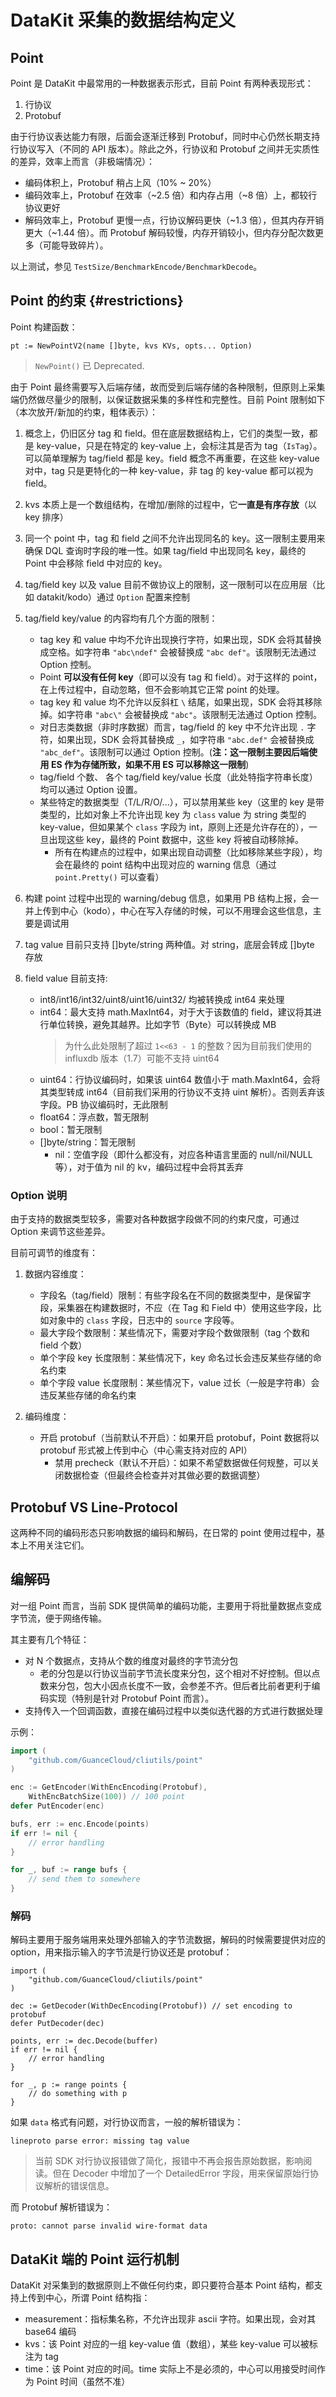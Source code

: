 # DataKit 采集的数据结构定义

## Point

Point 是 DataKit 中最常用的一种数据表示形式，目前 Point 有两种表现形式：

1. 行协议
1. Protobuf

由于行协议表达能力有限，后面会逐渐迁移到 Protobuf，同时中心仍然长期支持行协议写入（不同的 API 版本）。除此之外，行协议和 Protobuf 之间并无实质性的差异，效率上而言（非极端情况）：

- 编码体积上，Protobuf 稍占上风（10% ~ 20%）
- 编码效率上，Protobuf 在效率（~2.5 倍）和内存占用（~8 倍）上，都较行协议更好
- 解码效率上，Protobuf 更慢一点，行协议解码更快（~1.3 倍），但其内存开销更大（~1.44 倍）。而 Protobuf 解码较慢，内存开销较小，但内存分配次数更多（可能导致碎片）。

以上测试，参见 `TestSize/BenchmarkEncode/BenchmarkDecode`。

## Point 的约束 {#restrictions}

Point 构建函数：

```golang
pt := NewPointV2(name []byte, kvs KVs, opts... Option)
```

> `NewPoint()` 已 Deprecated.

由于 Point 最终需要写入后端存储，故而受到后端存储的各种限制，但原则上采集端仍然做尽量少的限制，以保证数据采集的多样性和完整性。目前 Point 限制如下（本次放开/新加的约束，粗体表示）：

1. 概念上，仍旧区分 tag 和 field。但在底层数据结构上，它们的类型一致，都是 key-value，只是在特定的 key-value 上，会标注其是否为 tag（`IsTag`）。可以简单理解为 tag/field 都是 key。field 概念不再重要，在这些 key-value 对中，tag 只是更特化的一种 key-value，非 tag 的 key-value 都可以视为 field。

1. kvs 本质上是一个数组结构，在增加/删除的过程中，它**一直是有序存放**（以 key 排序）

1. 同一个 point 中，tag 和 field 之间不允许出现同名的 key。这一限制主要用来确保 DQL 查询时字段的唯一性。如果 tag/field 中出现同名 key，最终的 Point 中会移除 field 中对应的 key。

1. tag/field key 以及 value 目前不做协议上的限制，这一限制可以在应用层（比如 datakit/kodo）通过 `Option` 配置来控制

1. tag/field key/value 的内容均有几个方面的限制：

    - tag key 和 value 中均不允许出现换行字符，如果出现，SDK 会将其替换成空格。如字符串 `"abc\ndef"` 会被替换成 `"abc def"`。该限制无法通过 Option 控制。
    - Point **可以没有任何 key**（即可以没有 tag 和 field）。对于这样的 point，在上传过程中，自动忽略，但不会影响其它正常 point 的处理。
    - tag key 和 value 均不允许以反斜杠 `\` 结尾，如果出现，SDK 会将其移除掉。如字符串 `"abc\"` 会被替换成 `"abc"`。该限制无法通过 Option 控制。
    - 对日志类数据（非时序数据）而言，tag/field 的 key 中不允许出现 `.` 字符，如果出现，SDK 会将其替换成 `_`，如字符串 `"abc.def"` 会被替换成 `"abc_def"`。该限制可以通过 Option 控制。(**注：这一限制主要因后端使用 ES 作为存储所致，如果不用 ES 可以移除这一限制**)
    - tag/field 个数、 各个 tag/field key/value 长度（此处特指字符串长度）均可以通过 Option 设置。
    - 某些特定的数据类型（T/L/R/O/...），可以禁用某些 key（这里的 key 是带类型的，比如对象上不允许出现 key 为 `class` value 为 string 类型的 key-value，但如果某个 `class` 字段为 int，原则上还是允许存在的），一旦出现这些 key，最终的 Point 数据中，这些 key 将被自动移除掉。
		- 所有在构建点的过程中，如果出现自动调整（比如移除某些字段），均会在最终的 point 结构中出现对应的 warning 信息（通过 `point.Pretty()` 可以查看）

1. 构建 point 过程中出现的 warning/debug 信息，如果用 PB 结构上报，会一并上传到中心（kodo），中心在写入存储的时候，可以不用理会这些信息，主要是调试用

1. tag value 目前只支持 []byte/string 两种值。对 string，底层会转成 []byte 存放

1. field value 目前支持:

    - int8/int16/int32/uint8/uint16/uint32/ 均被转换成 int64 来处理
    - int64：最大支持 math.MaxInt64，对于大于该数值的 field，建议将其进行单位转换，避免其越界。比如字节（Byte）可以转换成 MB
      > 为什么此处限制了超过 `1<<63 - 1` 的整数？因为目前我们使用的 influxdb 版本（1.7）可能不支持 uint64
    - uint64：行协议编码时，如果该 uint64 数值小于 math.MaxInt64，会将其类型转成 int64（目前我们采用的行协议不支持 uint 解析）。否则丢弃该字段。PB 协议编码时，无此限制
    - float64：浮点数，暂无限制
    - bool：暂无限制
    - []byte/string：暂无限制
		- nil：空值字段（即什么都没有，对应各种语言里面的 null/nil/NULL 等），对于值为 nil 的 kv，编码过程中会将其丢弃

### Option 说明

由于支持的数据类型较多，需要对各种数据字段做不同的约束尺度，可通过 Option 来调节这些差异。

目前可调节的维度有：

1. 数据内容维度：

    - 字段名（tag/field）限制：有些字段名在不同的数据类型中，是保留字段，采集器在构建数据时，不应（在 Tag 和 Field 中）使用这些字段，比如对象中的 `class` 字段，日志中的 `source` 字段等。
    - 最大字段个数限制：某些情况下，需要对字段个数做限制（tag 个数和 field 个数）
    - 单个字段 key 长度限制：某些情况下，key 命名过长会违反某些存储的命名约束
    - 单个字段 value 长度限制：某些情况下，value 过长（一般是字符串）会违反某些存储的命名约束

1. 编码维度：

    - 开启 protobuf（当前默认不开启）：如果开启 protobuf，Point 数据将以 protobuf 形式被上传到中心（中心需支持对应的 API）
		- 禁用 precheck（默认不开启）：如果不希望数据做任何规整，可以关闭数据检查（但最终会检查并对其做必要的数据调整）

## Protobuf VS Line-Protocol

这两种不同的编码形态只影响数据的编码和解码，在日常的 point 使用过程中，基本上不用关注它们。

## 编解码

对一组 Point 而言，当前 SDK 提供简单的编码功能，主要用于将批量数据点变成字节流，便于网络传输。

其主要有几个特征：

- 对 N 个数据点，支持从个数的维度对最终的字节流分包
    - 老的分包是以行协议当前字节流长度来分包，这个相对不好控制。但以点数来分包，包大小因点长度不一致，会参差不齐。但后者比前者更利于编码实现（特别是针对 Protobuf Point 而言）。
- 支持传入一个回调函数，直接在编码过程中以类似迭代器的方式进行数据处理

示例：

```go
import (
	"github.com/GuanceCloud/cliutils/point"
)

enc := GetEncoder(WithEncEncoding(Protobuf),
	WithEncBatchSize(100)) // 100 point
defer PutEncoder(enc)

bufs, err := enc.Encode(points)
if err != nil {
	// error handling
}

for _, buf := range bufs {
	// send them to somewhere
}
```

### 解码

解码主要用于服务端用来处理外部输入的字节流数据，解码的时候需要提供对应的 option，用来指示输入的字节流是行协议还是 protobuf：

```golang
import (
	"github.com/GuanceCloud/cliutils/point"
)

dec := GetDecoder(WithDecEncoding(Protobuf)) // set encoding to protobuf
defer PutDecoder(dec)

points, err := dec.Decode(buffer)
if err != nil {
	// error handling
}

for _, p := range points {
	// do something with p
}
```

如果 `data` 格式有问题，对行协议而言，一般的解析错误为：

```
lineproto parse error: missing tag value
```

> 当前 SDK 对行协议报错做了简化，报错中不再会报告原始数据，影响阅读。但在 Decoder 中增加了一个 DetailedError 字段，用来保留原始行协议解析的错误信息。

而 Protobuf 解析错误为：

```
proto: cannot parse invalid wire-format data
```

## DataKit 端的 Point 运行机制

DataKit 对采集到的数据原则上不做任何约束，即只要符合基本 Point 结构，都支持上传到中心，所谓 Point 结构指：

- measurement：指标集名称，不允许出现非 ascii 字符。如果出现，会对其 base64 编码
- kvs：该 Point 对应的一组 key-value 值（数组），某些 key-value 可以被标注为 tag
- time：该 Point 对应的时间。time 实际上不是必须的，中心可以用接受时间作为 Point 时间（虽然不准）
